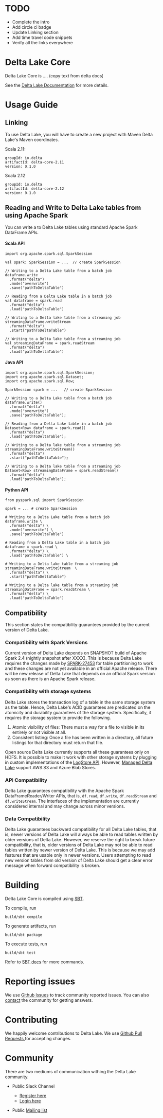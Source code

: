 # TODO
- Complete the intro
- Add circle ci badge
- Update Linking section
- Add time travel code snippets
- Verify all the links everywhere



# Delta Lake Core

Delta Lake Core is .... (copy text from delta docs)

See the [Delta Lake Documentation](https://docs.delta.io) for more details.

# Usage Guide

## Linking
To use Delta Lake, you will have to create a new project with Maven Delta Lake's Maven coordinates.

Scala 2.11:

    groupId: io.delta
    artifactId: delta-core-2.11
    version: 0.1.0

Scala 2.12

    groupId: io.delta
    artifactId: delta-core-2.12
    version: 0.1.0

## Reading and Write to Delta Lake tables from using Apache Spark

You can write a to Delta Lake tables using standard Apache Spark DataFrame APIs. 

#### Scala API

    import org.apache.spark.sql.SparkSession

    val spark: SparkSession = ...  // create SparkSession

    // Writing to a Delta Lake table from a batch job
    dataframe.write
      .format("delta")
      .mode("overwrite")
      .save("pathToDeltaTable")

    // Reading from a Delta Lake table in a batch job 
    val dataframe = spark.read
      .format("delta")
      .load("pathToDeltaTable")

    // Writing to a Delta lake table from a streaming job
    streamingDataFrame.writeStream
      .format("delta")
      .start("pathToDeltaTable")

    // Writing to a Delta lake table from a streaming job
    val streamingDataFrame = spark.readStream
      .format("delta")
      .load("pathToDeltaTable")

#### Java API

    import org.apache.spark.sql.SparkSession;
    import org.apache.spark.sql.Dataset;
    import org.apache.spark.sql.Row;

    SparkSession spark = ...   // create SparkSession

    // Writing to a Delta Lake table from a batch job
    dataframe.write()
      .format("delta")
      .mode("overwrite")
      .save("pathToDeltaTable");

    // Reading from a Delta Lake table in a batch job 
    Dataset<Row> dataframe = spark.read()
      .format("delta")
      .load("pathToDeltaTable");

    // Writing to a Delta lake table from a streaming job
    streamingDataFrame.writeStream()
      .format("delta")
      .start("pathToDeltaTable");

    // Writing to a Delta lake table from a streaming job
    Dataset<Row> streamingDataFrame = spark.readStream()
      .format("delta")
      .load("pathToDeltaTable");


#### Python API

    from pyspark.sql import SparkSession

    spark = ... # create SparkSession

    # Writing to a Delta Lake table from a batch job
    dataframe.write \
      .format("delta") \
      .mode("overwrite") \
      .save("pathToDeltaTable")

    # Reading from a Delta Lake table in a batch job 
    dataframe = spark.read \
      .format("delta") \
      .load("pathToDeltaTable") \

    # Writing to a Delta lake table from a streaming job
    streamingDataFrame.writeStream  \
      .format("delta") \
      .start("pathToDeltaTable")

    # Writing to a Delta lake table from a streaming job
    streamingDataFrame = spark.readStream \
      .format("delta") \
      .load("pathToDeltaTable")

## Compatibility

This section states the compatibility guarantees provided by the current version of Delta Lake.

### Compatibility with Spark Versions

Current version of Delta Lake depends on SNAPSHOT build of Apache Spark 2.4 (nightly snapshot after XXXX). This is because Delta Lake requires the changes made by [SPARK-27453](https://issues.apache.org/jira/browse/SPARK-27453) for table partitioning to work and these changes are not yet available in an official Apache release. There will be new release of Delta Lake that depends on an official Spark version as soon as there is an Apache Spark release.

### Compatibility with storage systems

Delta Lake stores the transaction log of a table in the same storage system as the table. Hence, Delta Lake's ACID guarantees are predicated on the atomicity and durability guarantees of the storage system. Specifically, it requires the storage system to provide the following. 

1. Atomic visibility of files: There must a way for a file to visible in its entirely or not visible at all. 
2. Consistent listing: Once a file has been written in a directory, all future listings for that directory must return that file.

Open source Delta Lake currently supports all these guarantees only on HDFS. It is possible to make it work with other storage systems by plugging in custom implementations of the [LogStore API](XXX). However, [Managed Delta Lake](XXX) support AWS S3 and Azure Blob Stores.

### API Compatibility

Delta Lake guarantees compatibility with the Apache Spark DataFrameReader/Writer APIs, that is, `df.read`, `df.write`, `df.readStream` and `df.writeStream`. The interfaces of the implementation are currently considered internal and may change across minor versions.

### Data Compatibility

Delta Lake guarantees backward compatibility for all Delta Lake tables, that is, newer versions of Delta Lake will always be able to read tables written by older versions of Delta Lake. However, we reserve the right to break future compatibility, that is, older versions of Delta Lake may not be able to read tables written by newer version of Delta Lake. This is because we may add features that are usable only in newer versions. Users attempting to read new version tables from old version of Delta Lake should get a clear error message when forward compatibility is broken.

# Building

Delta Lake Core is compiled using [SBT](https://www.scala-sbt.org/1.x/docs/Command-Line-Reference.html). 

To compile, run

    build/sbt compile

To generate artifacts, run

    build/sbt package

To execute tests, run
  
    build/sbt test

Refer to [SBT docs](https://www.scala-sbt.org/1.x/docs/Command-Line-Reference.html) for more commands.

# Reporting issues
We use [Github Issues](/../../issues/) to track community reported issues. You can also [contact](#community) the community for getting answers.

# Contributing 
We happily welcome contributions to Delta Lake. We use [Github Pull Requests ](/../../pulls/) for accepting changes.

# Community

There are two mediums of communication withing the Delta Lake community. 

- Public Slack Channel
  - [Register here](https://join.slack.com/t/delta-users/shared_invite/enQtNTY1NDg0ODcxOTI1LWE3YjMxOTM4MmM0YWNhNjE2YmI2OGI4N2Y3MTRhOWQ1YzE3MTMyYTM5YzRiZWZlYzMwYzk0M2JiZmJhY2Q4NWI)
  - [Login here](https://delta-users.slack.com/)

- Public [Mailing list](https://groups.google.com/forum/#!forum/delta-users)

